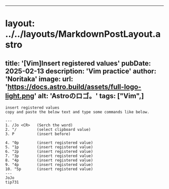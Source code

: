 
---
# layout: ../../layouts/MarkdownPostLayout.astro
title: '[Vim]Insert registered values'
pubDate: 2025-02-13
description: 'Vim practice'
author: 'Noritaka'
image:
    url: 'https://docs.astro.build/assets/full-logo-light.png'
    alt: 'Astroのロゴ。'
tags: ["Vim",]
---


```
insert registered values
copy and paste the below text and type some commands like below.

---
1. /Jo <CR>   (Serch the word)
2. "/         (select clipboard value)
3. P          (insert before)

4. "0p        (insert registered value)
5. "1p        (insert registered value)
6. "2p        (insert registered value)
7. "3p        (insert registered value)
8. "4p        (insert registered value)
9. "4p        (insert registered value)
10. "5p       (insert registered value)
---
JoJo
tip731
```
